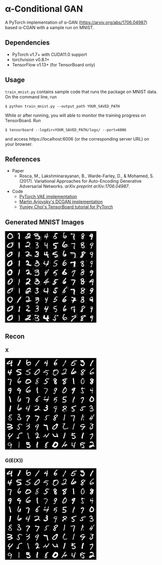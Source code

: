 # α-Conditional GAN

A PyTorch implementation of α-GAN (https://arxiv.org/abs/1706.04987) based α-CGAN with a sample run on MNIST.

## Dependencies

- PyTorch v1.7+ with CUDA11.0 support
- torchvision v0.8.1+
- TensorFlow v1.13+ (for TensorBoard only)

## Usage

`train_mnist.py` contains sample code that runs the package on MNIST data. On the command line, run 
```
$ python train_mnist.py --output_path YOUR_SAVED_PATH
```

While or after running, you will able to monitor the training progress on TensorBoard. Run
```
$ tensorboard --logdir=YOUR_SAVED_PATH/logs/ --port=6006
```
and access https://localhost:6006 (or the corresponding server URL) on your browser.

## References

* Paper
  - Rosca, M., Lakshminarayanan, B., Warde-Farley, D., & Mohamed, S. (2017). Variational Approaches for Auto-Encoding Generative Adversarial Networks. _arXiv preprint arXiv:1706.04987_.
* Code
  - [PyTorch VAE implementation](https://github.com/pytorch/examples/blob/master/vae/main.py)
  - [Martin Arjovsky's DCGAN implementation](https://github.com/martinarjovsky/WassersteinGAN/blob/master/models/dcgan.py)
  - [Yunjey Choi's TensorBoard tutorial for PyTorch](https://github.com/yunjey/pytorch-tutorial/blob/master/tutorials/04-utils/tensorboard/main.py)
  
## Generated MNIST Images
![samples-mnist-epoch-30](https://github.com/makise17/alphaGAN/blob/master/sample.png)

## Recon
### X
![real-mnist](https://github.com/makise17/alphaGAN/blob/master/real.png)
### G(E(X))
![rec-mnist-epoch-30](https://github.com/makise17/alphaGAN/blob/master/rec.png)

